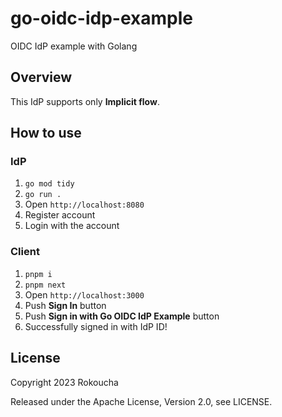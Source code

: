 # go-oidc-idp-example

OIDC IdP example with Golang

## Overview

This IdP supports only **Implicit flow**.

## How to use

### IdP

1. `go mod tidy`
2. `go run .`
3. Open `http://localhost:8080`
4. Register account
5. Login with the account

### Client

1. `pnpm i`
2. `pnpm next`
3. Open `http://localhost:3000`
4. Push **Sign In** button
5. Push **Sign in with Go OIDC IdP Example** button
6. Successfully signed in with IdP ID!

## License

Copyright 2023 Rokoucha

Released under the Apache License, Version 2.0, see LICENSE.
